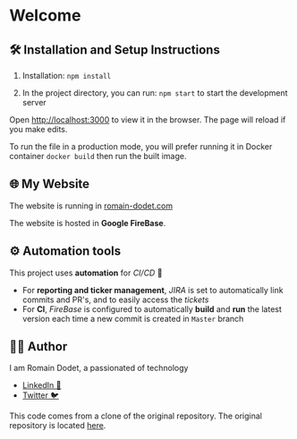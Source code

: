 # Welcome

## 🛠 Installation and Setup Instructions

1. Installation: `npm install`

2. In the project directory, you can run: `npm start` to start the development server

Open [http://localhost:3000](http://localhost:3000) to view it in the browser.
The page will reload if you make edits.

To run the file in a production mode, you will prefer running it in Docker container `docker build` then run the built
image.

## 🌐 My Website

The website is running in [romain-dodet.com](https://romain-dodet.com)

The website is hosted in **Google FireBase**.

## ⚙️ Automation tools

This project uses **automation** for *CI/CD* 🚀

- For **reporting and ticker management**, *JIRA* is set to automatically link commits and PR's, and to easily access
  the *tickets*
- For **CI**, *FireBase* is configured to automatically **build** and **run** the latest version each time a new commit
  is created in `Master` branch

## 🙋‍♂️ Author

I am Romain Dodet, a passionated of technology

- [LinkedIn 💼](https://linkedin.com/in/romain-dodet)
- [Twitter 🐦](https://twitter.com/HelloIAmRomain)

This code comes from a clone of the original repository. The original repository is located
<a href="https://github.com/soumyajit4419/Portfolio">here</a>.